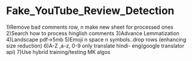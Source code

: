 # Fake_YouTube_Review_Detection

1)Remove bad comments row, n make new sheet for processed ones
2)Search how to process hinglish comments
3)Advance Lemmatization
4)Landscape pdf->5mb
5)Emoji n space n symbols..drop rows (enhancing size reduction)
6)A-Z ,a-z, 0-9 only translate hindi- eng(google translator api)
7)Use hybrid training/testing MK algos
